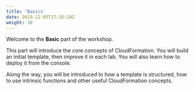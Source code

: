 ```yaml
---
title: 'Basics'
date: 2019-12-05T17:35:24Z
weight: 30
---
```


Welcome to the **Basic** part of the workshop.

This part will introduce the core concepts of CloudFormation.  You will build an initial template, then improve it in 
each lab. You will also learn how to deploy it from the console.

Along the way, you will be introduced to how a template is structured, how to use intrinsic functions and other useful CloudFormation concepts.
